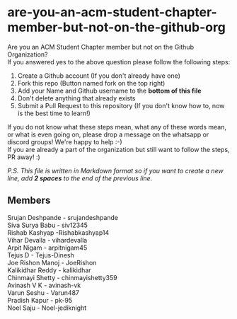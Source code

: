 # are-you-an-acm-student-chapter-member-but-not-on-the-github-org
Are you an ACM Student Chapter member but not on the Github Organization?  
If you answered yes to the above question please follow the following steps:

1. Create a Github account (If you don't already have one)
2. Fork this repo (Button named fork on the top right)
3. Add your Name and Github username to the **bottom of this file**
4. Don't delete anything that already exists
4. Submit a Pull Request to this repository (If you don't know how to, now is the best time to learn!)

If you do not know what these steps mean, what any of these words mean, or what is even going on, please drop a message on the whatsapp or discord groups! We're happy to help :-)  
If you are already a part of the organization but still want to follow the steps, PR away! :)  

_P.S. This file is written in Markdown format so if you want to create a new line, add **2 spaces** to the end of the previous line._

## Members
Srujan Deshpande - srujandeshpande  
Siva Surya Babu - siv12345  
Rishab Kashyap -Rishabkashyap14  
Vihar Devalla - vihardevalla    
Arpit Nigam - arpitnigam45    
Tejus D - Tejus-Dinesh  
Joe Rishon Manoj - JoeRishon  
Kalikidhar Reddy - kalikidhar    
Chinmayi Shetty - chinmayishetty359  
Avinash V K - avinash-vk   
Varun Seshu - Varun487  
Pradish Kapur - pk-95  
Noel Saju - Noel-jediknight
